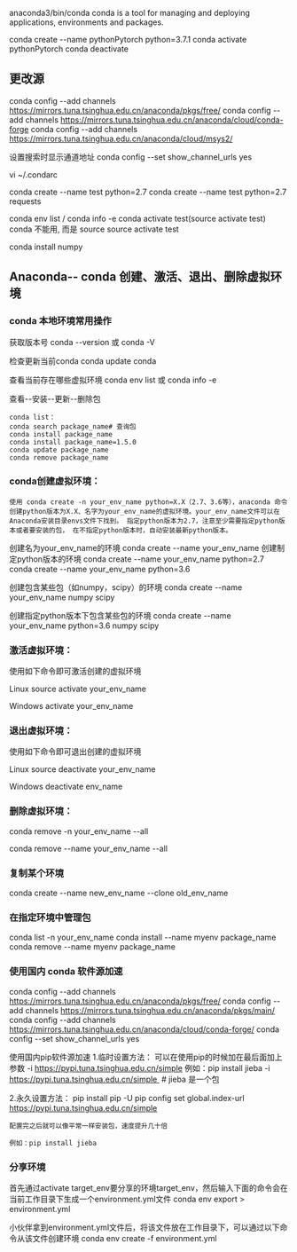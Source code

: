 anaconda3/bin/conda
    conda is a tool for managing and deploying applications, environments and packages.

conda create --name pythonPytorch python=3.7.1
conda activate pythonPytorch
conda deactivate

## 更改源

conda config --add channels https://mirrors.tuna.tsinghua.edu.cn/anaconda/pkgs/free/
conda config --add channels https://mirrors.tuna.tsinghua.edu.cn/anaconda/cloud/conda-forge 
conda config --add channels https://mirrors.tuna.tsinghua.edu.cn/anaconda/cloud/msys2/

设置搜索时显示通道地址
conda config --set show_channel_urls yes

vi ~/.condarc


conda create --name test python=2.7
conda create --name test python=2.7 requests

conda env list  / conda info -e
conda activate test(source activate test)
    conda 不能用, 而是 source 
    source activate test

conda install numpy



## Anaconda-- conda 创建、激活、退出、删除虚拟环境

### conda 本地环境常用操作

获取版本号
    conda --version 或 conda -V

检查更新当前conda
    conda update conda

查看当前存在哪些虚拟环境
    conda env list 或 conda info -e

查看--安装--更新--删除包

    conda list：
    conda search package_name# 查询包
    conda install package_name
    conda install package_name=1.5.0
    conda update package_name
    conda remove package_name

### conda创建虚拟环境：
    使用 conda create -n your_env_name python=X.X（2.7、3.6等），anaconda 命令创建python版本为X.X、名字为your_env_name的虚拟环境。your_env_name文件可以在Anaconda安装目录envs文件下找到。 指定python版本为2.7，注意至少需要指定python版本或者要安装的包， 在不指定python版本时，自动安装最新python版本。

创建名为your_env_name的环境
    conda create --name your_env_name
创建制定python版本的环境
    conda create --name your_env_name python=2.7
    conda create --name your_env_name python=3.6

创建包含某些包（如numpy，scipy）的环境
    conda create --name your_env_name numpy scipy

创建指定python版本下包含某些包的环境
    conda create --name your_env_name python=3.6 numpy scipy

### 激活虚拟环境：
使用如下命令即可激活创建的虚拟环境

Linux
    source activate your_env_name

Windows
    activate your_env_name

### 退出虚拟环境：
使用如下命令即可退出创建的虚拟环境

Linux
    source deactivate your_env_name

Windows
    deactivate env_name

### 删除虚拟环境：

conda remove -n your_env_name --all

conda remove --name your_env_name --all

### 复制某个环境
conda create --name new_env_name --clone old_env_name

### 在指定环境中管理包

conda list -n your_env_name
conda install --name myenv package_name 
conda remove --name myenv package_name

### 使用国内 conda 软件源加速

conda config --add channels https://mirrors.tuna.tsinghua.edu.cn/anaconda/pkgs/free/
conda config --add channels https://mirrors.tuna.tsinghua.edu.cn/anaconda/pkgs/main/
conda config --add channels https://mirrors.tuna.tsinghua.edu.cn/anaconda/cloud/conda-forge/
conda config --set show_channel_urls yes

使用国内pip软件源加速
1.临时设置方法：
    可以在使用pip的时候加在最后面加上参数 -i https://pypi.tuna.tsinghua.edu.cn/simple
    例如：pip install jieba -i https://pypi.tuna.tsinghua.edu.cn/simple  # jieba 是一个包

2.永久设置方法：
    pip install pip -U
    pip config set global.index-url https://pypi.tuna.tsinghua.edu.cn/simple

    配置完之后就可以像平常一样安装包，速度提升几十倍

    例如：pip install jieba

### 分享环境

首先通过activate target_env要分享的环境target_env，然后输入下面的命令会在当前工作目录下生成一个environment.yml文件
conda env export > environment.yml

小伙伴拿到environment.yml文件后，将该文件放在工作目录下，可以通过以下命令从该文件创建环境
conda env create -f environment.yml

